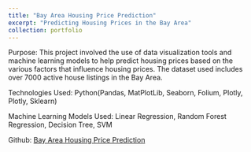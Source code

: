 ```yaml
---
title: "Bay Area Housing Price Prediction"
excerpt: "Predicting Housing Prices in the Bay Area"
collection: portfolio
---
```


Purpose: This project involved the use of data visualization tools and machine learning models to help predict housing prices based on the various factors that influence housing prices. The dataset used includes over 7000 active house listings in the Bay Area. 

Technologies Used: Python(Pandas, MatPlotLib, Seaborn, Folium, Plotly, Plotly, Sklearn)

Machine Learning Models Used: Linear Regression, Random Forest Regression, Decision Tree, SVM

 Github: [Bay Area Housing Price Prediction](https://github.com/kellydang70/BayAreaHousing)

